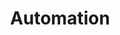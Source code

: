 ---
title: Automation
eleventyNavigation:
  title: Automation
  key: dg_bonus_automation
  parent: dg_bonus
  order: 2
template: "../de/bonus/automation.md"
---